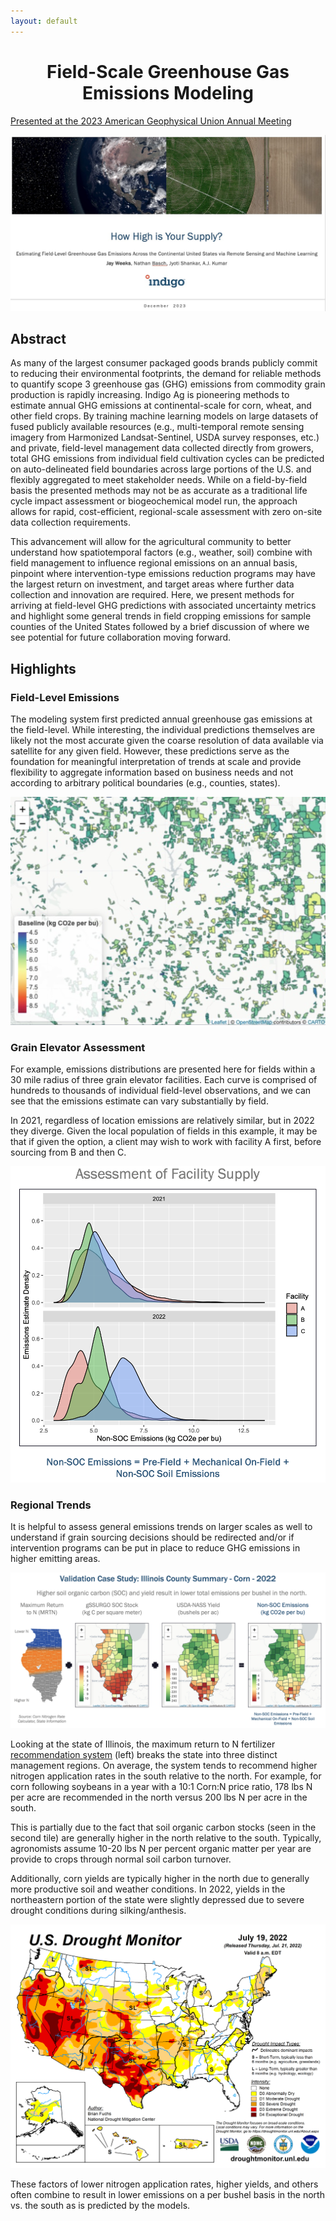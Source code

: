 ```yaml
---
layout: default
---
```


<h1 align="center"> Field-Scale Greenhouse Gas <br> Emissions Modeling </h1>


[Presented at the 2023 American Geophysical Union Annual Meeting](https://agu.confex.com/agu/fm23/meetingapp.cgi/Paper/1395322)



<p align="center">
    <a href="/images/agu_2023/agu_2023_title_slide.jpg">
        <kbd>
            <img src="/images/agu_2023/agu_2023_title_slide.jpg">
        </kbd>
    </a>
</p>



## Abstract 
As many of the largest consumer packaged goods brands publicly commit to reducing their environmental footprints, the demand for reliable methods to quantify scope 3 greenhouse gas (GHG) emissions from commodity grain production is rapidly increasing. Indigo Ag is pioneering methods to estimate annual GHG emissions at continental-scale for corn, wheat, and other field crops. By training machine learning models on large datasets of fused publicly available resources (e.g., multi-temporal remote sensing imagery from Harmonized Landsat-Sentinel, USDA survey responses, etc.) and private, field-level management data collected directly from growers, total GHG emissions from individual field cultivation cycles can be predicted on auto-delineated field boundaries across large portions of the U.S. and flexibly aggregated to meet stakeholder needs. While on a field-by-field basis the presented methods may not be as accurate as a traditional life cycle impact assessment or biogeochemical model run, the approach allows for rapid, cost-efficient, regional-scale assessment with zero on-site data collection requirements.

This advancement will allow for the agricultural community to better understand how spatiotemporal factors (e.g., weather, soil) combine with field management to influence regional emissions on an annual basis, pinpoint where intervention-type emissions reduction programs may have the largest return on investment, and target areas where further data collection and innovation are required. Here, we present methods for arriving at field-level GHG predictions with associated uncertainty metrics and highlight some general trends in field cropping emissions for sample counties of the United States followed by a brief discussion of where we see potential for future collaboration moving forward.

## Highlights

### Field-Level Emissions

The modeling system first predicted annual greenhouse gas emissions at the field-level. While interesting, the individual predictions themselves are likely not the most accurate given the coarse resolution of data available via satellite for any given field. However, these predictions serve as the foundation for meaningful interpretation of trends at scale and provide flexibility to aggregate information based on business needs and not according to arbitrary political boundaries (e.g., counties, states).

<p align="center">
    <a href="/images/agu_2023/agu_2023_field_emissions.png">
        <kbd>
            <img src="/images/agu_2023/agu_2023_field_emissions.png">
        </kbd>
    </a>
</p>

### Grain Elevator Assessment

For example, emissions distributions are presented here for fields within a 30 mile radius of three grain elevator facilities. Each curve is comprised of hundreds to thousands of individual field-level observations, and we can see that the emissions estimate can vary substantially by field. 

In 2021, regardless of location emissions are relatively similar, but in 2022 they diverge. Given the local population of fields in this example, it may be that if given the option, a client may wish to work with facility A first, before sourcing from B and then C. 


<p align="center">
    <a href="/images/agu_2023/agu_2023_facility_emissions.png">
        <kbd>
            <img src="/images/agu_2023/agu_2023_facility_emissions.png">
        </kbd>
    </a>
</p>

### Regional Trends

It is helpful to assess general emissions trends on larger scales as well to understand if grain sourcing decisions should be redirected and/or if intervention programs can be put in place to reduce GHG emissions in higher emitting areas.

<p align="center">
    <a href="/images/agu_2023/agu_2023_il.png">
        <kbd>
            <img src="/images/agu_2023/agu_2023_il.png">
        </kbd>
    </a>
</p>

Looking at the state of Illinois, the maximum return to N fertilizer [recommendation system](https://www.cornnratecalc.org/) (left) breaks the state into three distinct management regions. On average, the system tends to recommend higher nitrogen application rates in the south relative to the north. For example, for corn following soybeans in a year with a 10:1 Corn:N price ratio, 178 lbs N per acre are recommended in the north versus 200 lbs N per acre in the south.

This is partially due to the fact that soil organic carbon stocks (seen in the second tile) are generally higher in the north relative to the south. Typically, agronomists assume 10-20 lbs N per percent organic matter per year are provide to crops through normal soil carbon turnover. 

Additionally, corn yields are typically higher in the north due to generally more productive soil and weather conditions. In 2022, yields in the northeastern portion of the state were slightly depressed due to severe drought conditions during silking/anthesis.

<p align="center">
    <a href="/images/agu_2023/agu_2023_drought_map.png">
        <kbd>
            <img src="/images/agu_2023/agu_2023_drought_map.png">
        </kbd>
    </a>
</p>

These factors of lower nitrogen application rates, higher yields, and others often combine to result in lower emissions on a per bushel basis in the north vs. the south as is predicted by the models.




